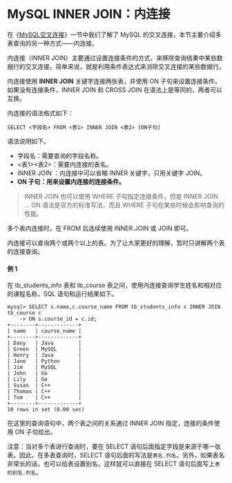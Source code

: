 # MySQL INNER JOIN：内连接



在《[MySQL交叉连接](http://c.biancheng.net/view/7456.html)》一节中我们了解了 MySQL 的交叉连接，本节主要介绍多表查询的另一种方式——内连接。

内连接（INNER JOIN）主要通过设置连接条件的方式，来移除查询结果中某些数据行的交叉连接。简单来说，就是利用条件表达式来消除交叉连接的某些数据行。

内连接使用 **INNER JOIN** 关键字连接两张表，并使用 ON 子句来设置连接条件。如果没有连接条件，INNER JOIN 和 CROSS JOIN 在语法上是等同的，两者可以互换。



内连接的语法格式如下：

`SELECT <字段名> FROM <表1> INNER JOIN <表2> [ON子句]`

语法说明如下。

- 字段名：需要查询的字段名称。
- <表1><表2>：需要内连接的表名。
- INNER JOIN ：内连接中可以省略 INNER 关键字，只用关键字 JOIN。
- **ON 子句：用来设置内连接的连接条件。**

> INNER JOIN 也可以使用 WHERE 子句指定连接条件，但是 INNER JOIN ... ON 语法是官方的标准写法，而且 WHERE 子句在某些时候会影响查询的性能。



多个表内连接时，在 FROM 后连续使用 INNER JOIN 或 JOIN 即可。

内连接可以查询两个或两个以上的表。为了让大家更好的理解，暂时只讲解两个表的连接查询。



#### 例 1

在 tb_students_info 表和 tb_course 表之间，使用内连接查询学生姓名和相对应的课程名称，SQL 语句和运行结果如下。

```mysql
mysql> SELECT s.name,c.course_name FROM tb_students_info s INNER JOIN tb_course c 
    -> ON s.course_id = c.id;
+--------+-------------+
| name   | course_name |
+--------+-------------+
| Dany   | Java        |
| Green  | MySQL       |
| Henry  | Java        |
| Jane   | Python      |
| Jim    | MySQL       |
| John   | Go          |
| Lily   | Go          |
| Susan  | C++         |
| Thomas | C++         |
| Tom    | C++         |
+--------+-------------+
10 rows in set (0.00 sec)
```

在这里的查询语句中，两个表之间的关系通过 INNER JOIN 指定，连接的条件使用 ON 子句给出。

 

注意：当对多个表进行查询时，要在 SELECT 语句后面指定字段是来源于哪一张表。因此，在多表查询时，SELECT 语句后面的写法是`表名.列名`。另外，如果表名非常长的话，也可以给表设置别名，这样就可以直接在 SELECT 语句后面写上`表的别名.列名`。